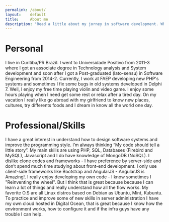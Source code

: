 ```yaml
---
permalink: /about/
layout:    default
title:     About me
description: "Read a little about my jorney in software development. What I like to do in my free time, code style and more informations that kind of stuff."
---
```


# Personal
I live in Curitiba/PR Brazil. I went to Universidade Positivo from 2011-3 where I got an associate degree in Technology analysis and System development and soon after I got a Post-graduated (lato-sensu) in Software Engineering from 2014-2.
Currently, I work at FAEP developing new PHP's systems and sometimes I fix some bugs in old systems developed in Delphi 7.
Well, I enjoy my free time playing violin and video game. I enjoy some hours playing when I need get some rest or relax after a tired day. On my vacation I really like go abroad with my girlfriend to know new places, cultures, try differents foods and I dream in know all the world one day.

# Professional/Skills
  I have a great interest in understand how to design software systems and improve the programming style. I’m always thinking “My code should tell a little story”.
My main skills are using PHP, SQL, Databases (Firebird and MySQL), Javascript and I do have knowledge of MongoDB (NoSQL). I dislike clone codes and frameworks - I have preference by server-side and don’t spend much time studying about front-end development. I only use client-side frameworks like Bootstrap and AngularJS - AngularJS is Amazing!. 
I really enjoy developing my own code - I know sometimes I "Reinventing the wheel". But I think that is great because because I can learn a lot of things and really understand how all the flow works.
My favorite O.S are all Linux distros based on Debian as Ubuntu, Mint, Kubuntu. To practice and improve some of new skills in server administration I have my own cloud hosted in Digital Ocean, that is great because I know how the environment works, how to configure it and if the infra guys have any trouble I can help.